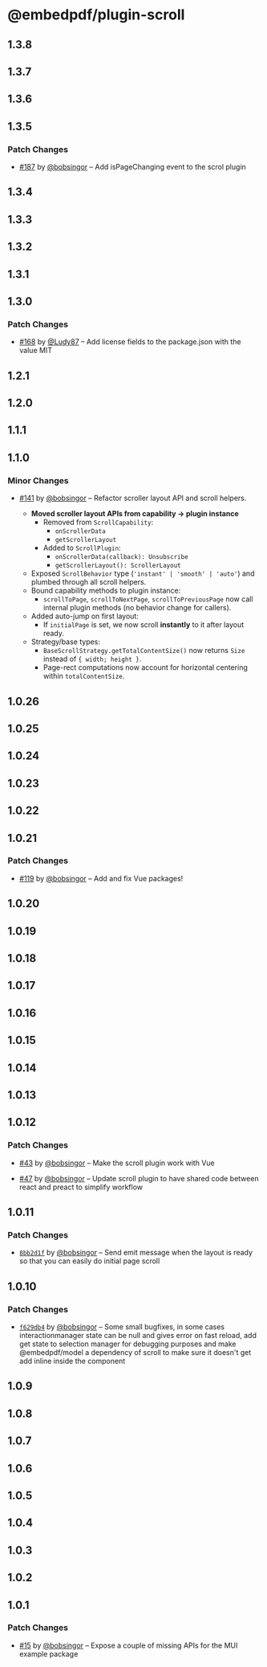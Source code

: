 # @embedpdf/plugin-scroll

## 1.3.8

## 1.3.7

## 1.3.6

## 1.3.5

### Patch Changes

- [#187](https://github.com/embedpdf/embed-pdf-viewer/pull/187) by [@bobsingor](https://github.com/bobsingor) – Add isPageChanging event to the scrol plugin

## 1.3.4

## 1.3.3

## 1.3.2

## 1.3.1

## 1.3.0

### Patch Changes

- [#168](https://github.com/embedpdf/embed-pdf-viewer/pull/168) by [@Ludy87](https://github.com/Ludy87) – Add license fields to the package.json with the value MIT

## 1.2.1

## 1.2.0

## 1.1.1

## 1.1.0

### Minor Changes

- [#141](https://github.com/embedpdf/embed-pdf-viewer/pull/141) by [@bobsingor](https://github.com/bobsingor) – Refactor scroller layout API and scroll helpers.

  - **Moved scroller layout APIs from capability → plugin instance**
    - Removed from `ScrollCapability`:
      - `onScrollerData`
      - `getScrollerLayout`
    - Added to `ScrollPlugin`:
      - `onScrollerData(callback): Unsubscribe`
      - `getScrollerLayout(): ScrollerLayout`
  - Exposed `ScrollBehavior` type (`'instant' | 'smooth' | 'auto'`) and plumbed through all scroll helpers.
  - Bound capability methods to plugin instance:
    - `scrollToPage`, `scrollToNextPage`, `scrollToPreviousPage` now call internal plugin methods (no behavior change for callers).
  - Added auto-jump on first layout:
    - If `initialPage` is set, we now scroll **instantly** to it after layout ready.
  - Strategy/base types:
    - `BaseScrollStrategy.getTotalContentSize()` now returns `Size` instead of `{ width; height }`.
    - Page-rect computations now account for horizontal centering within `totalContentSize`.

## 1.0.26

## 1.0.25

## 1.0.24

## 1.0.23

## 1.0.22

## 1.0.21

### Patch Changes

- [#119](https://github.com/embedpdf/embed-pdf-viewer/pull/119) by [@bobsingor](https://github.com/bobsingor) – Add and fix Vue packages!

## 1.0.20

## 1.0.19

## 1.0.18

## 1.0.17

## 1.0.16

## 1.0.15

## 1.0.14

## 1.0.13

## 1.0.12

### Patch Changes

- [#43](https://github.com/embedpdf/embed-pdf-viewer/pull/43) by [@bobsingor](https://github.com/bobsingor) – Make the scroll plugin work with Vue

- [#47](https://github.com/embedpdf/embed-pdf-viewer/pull/47) by [@bobsingor](https://github.com/bobsingor) – Update scroll plugin to have shared code between react and preact to simplify workflow

## 1.0.11

### Patch Changes

- [`8bb2d1f`](https://github.com/embedpdf/embed-pdf-viewer/commit/8bb2d1f56280ea227b323ec0cdd90478d076ad97) by [@bobsingor](https://github.com/bobsingor) – Send emit message when the layout is ready so that you can easily do initial page scroll

## 1.0.10

### Patch Changes

- [`f629db4`](https://github.com/embedpdf/embed-pdf-viewer/commit/f629db47e1a2693e913defbc1a9e76912af945e3) by [@bobsingor](https://github.com/bobsingor) – Some small bugfixes, in some cases interactionmanager state can be null and gives error on fast reload, add get state to selection manager for debugging purposes and make @embedpdf/model a dependency of scroll to make sure it doesn't get add inline inside the component

## 1.0.9

## 1.0.8

## 1.0.7

## 1.0.6

## 1.0.5

## 1.0.4

## 1.0.3

## 1.0.2

## 1.0.1

### Patch Changes

- [#15](https://github.com/embedpdf/embed-pdf-viewer/pull/15) by [@bobsingor](https://github.com/bobsingor) – Expose a couple of missing APIs for the MUI example package
